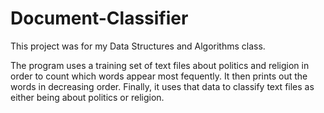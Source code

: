 # Document-Classifier

This project was for my Data Structures and Algorithms class.

The program uses a training set of text files about politics and religion in order to count which words appear most fequently.
It then prints out the words in decreasing order. 
Finally, it uses that data to classify text files as either being about politics or religion.

